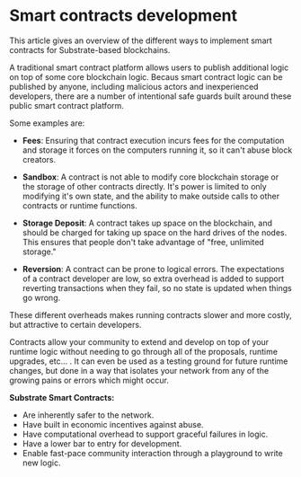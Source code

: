 
# Smart contracts development
This article gives an overview of the different ways to implement smart contracts for Substrate-based blockchains.

A traditional smart contract platform allows users to publish additional logic on top of some core blockchain logic. Becaus smart contract logic can be published by anyone, including malicious actors and inexperienced developers, there are a number of intentional safe guards built around these public smart contract platform.

Some examples are:

- **Fees**: Ensuring that contract execution incurs fees for the computation and storage it forces on the computers running it, so it can't abuse block creators.

- **Sandbox**: A contract is not able to modify core blockchain storage or the storage of other contracts directly. It's power is limited to only modifying it's own state, and the ability to make outside calls to other contracts or runtime functions.

- **Storage Deposit**: A contract takes up space on the blockchain, and should be charged for taking up space on the hard drives of the nodes. This ensures that people don't take advantage of "free, unlimited storage."

- **Reversion**: A contract can be prone to logical errors. The expectations of a contract developer are low, so extra overhead is added to support reverting transactions when they fail, so no state is updated when things go wrong.

These different overheads makes running contracts slower and more costly, but attractive to certain developers.

Contracts allow your community to extend and develop on top of your runtime logic without needing to go through all of the proposals, runtime upgrades, etc... . It can even be used
as a testing ground for future runtime changes, but done in a way that isolates your network from any of the growing pains or errors which might occur.

**Substrate Smart Contracts:**

- Are inherently safer to the network.
- Have built in economic incentives against abuse.
- Have computational overhead to support graceful failures in logic.
- Have a lower bar to entry for development.
- Enable fast-pace community interaction through a playground to write new logic.